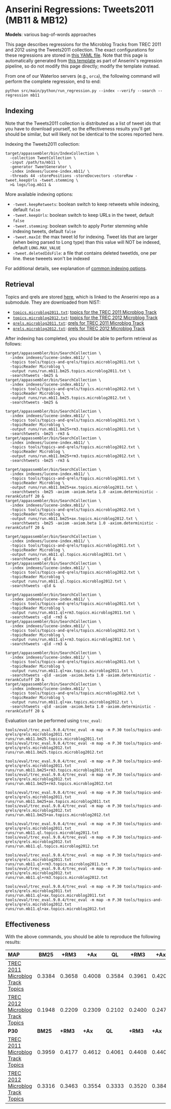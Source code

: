 # Anserini Regressions: Tweets2011 (MB11 &amp; MB12)

**Models**: various bag-of-words approaches

This page describes regressions for the Microblog Tracks from TREC 2011 and 2012 using the Tweets2011 collection.
The exact configurations for these regressions are stored in [this YAML file](../../src/main/resources/regression/mb11.yaml).
Note that this page is automatically generated from [this template](../../src/main/resources/docgen/templates/mb11.template) as part of Anserini's regression pipeline, so do not modify this page directly; modify the template instead.

From one of our Waterloo servers (e.g., `orca`), the following command will perform the complete regression, end to end:

```
python src/main/python/run_regression.py --index --verify --search --regression mb11
```

## Indexing

Note that the Tweets2011 collection is distributed as a list of tweet ids that you have to download yourself, so the
effectiveness results you'll get should be similar, but will likely not be identical to the scores reported here.

Indexing the Tweets2011 collection:

```
target/appassembler/bin/IndexCollection \
  -collection TweetCollection \
  -input /path/to/mb11 \
  -generator TweetGenerator \
  -index indexes/lucene-index.mb11/ \
  -threads 44 -storePositions -storeDocvectors -storeRaw -tweet.keepUrls -tweet.stemming \
  >& logs/log.mb11 &
```

More available indexing options:
* `-tweet.keepRetweets`: boolean switch to keep retweets while indexing, default `false`
* `-tweet.keepUrls`: boolean switch to keep URLs in the tweet, default `false`
* `-tweet.stemming`: boolean switch to apply Porter stemming while indexing tweets, default `false`
* `-tweet.maxId`: the max tweet Id for indexing. Tweet Ids that are larger (when being parsed to Long type) than this value will NOT be indexed, default `LONG.MAX_VALUE`
* `-tweet.deletedIdsFile`: a file that contains deleted tweetIds, one per line. these tweeets won't be indexed

For additional details, see explanation of [common indexing options](../../docs/common-indexing-options.md).

## Retrieval

Topics and qrels are stored [here](https://github.com/castorini/anserini-tools/tree/master/topics-and-qrels), which is linked to the Anserini repo as a submodule.
They are downloaded from NIST:

+ [`topics.microblog2011.txt`](https://github.com/castorini/anserini-tools/tree/master/topics-and-qrels/topics.microblog2011.txt): [topics for the TREC 2011 Microblog Track](https://trec.nist.gov/data/microblog/11/topics.MB1-50.txt)
+ [`topics.microblog2012.txt`](https://github.com/castorini/anserini-tools/tree/master/topics-and-qrels/topics.microblog2012.txt): [topics for the TREC 2012 Microblog Track](https://trec.nist.gov/data/microblog/12/2012.topics.MB51-110.txt)
+ [`qrels.microblog2011.txt`](https://github.com/castorini/anserini-tools/tree/master/topics-and-qrels/qrels.microblog2011.txt): [qrels for TREC 2011 Microblog Track](https://trec.nist.gov/data/microblog/11/microblog11-qrels)
+ [`qrels.microblog2012.txt`](https://github.com/castorini/anserini-tools/tree/master/topics-and-qrels/qrels.microblog2012.txt): [qrels for TREC 2012 Microblog Track](https://trec.nist.gov/data/microblog/12/adhoc-qrels)

After indexing has completed, you should be able to perform retrieval as follows:

```
target/appassembler/bin/SearchCollection \
  -index indexes/lucene-index.mb11/ \
  -topics tools/topics-and-qrels/topics.microblog2011.txt \
  -topicReader Microblog \
  -output runs/run.mb11.bm25.topics.microblog2011.txt \
  -searchtweets -bm25 &
target/appassembler/bin/SearchCollection \
  -index indexes/lucene-index.mb11/ \
  -topics tools/topics-and-qrels/topics.microblog2012.txt \
  -topicReader Microblog \
  -output runs/run.mb11.bm25.topics.microblog2012.txt \
  -searchtweets -bm25 &

target/appassembler/bin/SearchCollection \
  -index indexes/lucene-index.mb11/ \
  -topics tools/topics-and-qrels/topics.microblog2011.txt \
  -topicReader Microblog \
  -output runs/run.mb11.bm25+rm3.topics.microblog2011.txt \
  -searchtweets -bm25 -rm3 &
target/appassembler/bin/SearchCollection \
  -index indexes/lucene-index.mb11/ \
  -topics tools/topics-and-qrels/topics.microblog2012.txt \
  -topicReader Microblog \
  -output runs/run.mb11.bm25+rm3.topics.microblog2012.txt \
  -searchtweets -bm25 -rm3 &

target/appassembler/bin/SearchCollection \
  -index indexes/lucene-index.mb11/ \
  -topics tools/topics-and-qrels/topics.microblog2011.txt \
  -topicReader Microblog \
  -output runs/run.mb11.bm25+ax.topics.microblog2011.txt \
  -searchtweets -bm25 -axiom -axiom.beta 1.0 -axiom.deterministic -rerankCutoff 20 &
target/appassembler/bin/SearchCollection \
  -index indexes/lucene-index.mb11/ \
  -topics tools/topics-and-qrels/topics.microblog2012.txt \
  -topicReader Microblog \
  -output runs/run.mb11.bm25+ax.topics.microblog2012.txt \
  -searchtweets -bm25 -axiom -axiom.beta 1.0 -axiom.deterministic -rerankCutoff 20 &

target/appassembler/bin/SearchCollection \
  -index indexes/lucene-index.mb11/ \
  -topics tools/topics-and-qrels/topics.microblog2011.txt \
  -topicReader Microblog \
  -output runs/run.mb11.ql.topics.microblog2011.txt \
  -searchtweets -qld &
target/appassembler/bin/SearchCollection \
  -index indexes/lucene-index.mb11/ \
  -topics tools/topics-and-qrels/topics.microblog2012.txt \
  -topicReader Microblog \
  -output runs/run.mb11.ql.topics.microblog2012.txt \
  -searchtweets -qld &

target/appassembler/bin/SearchCollection \
  -index indexes/lucene-index.mb11/ \
  -topics tools/topics-and-qrels/topics.microblog2011.txt \
  -topicReader Microblog \
  -output runs/run.mb11.ql+rm3.topics.microblog2011.txt \
  -searchtweets -qld -rm3 &
target/appassembler/bin/SearchCollection \
  -index indexes/lucene-index.mb11/ \
  -topics tools/topics-and-qrels/topics.microblog2012.txt \
  -topicReader Microblog \
  -output runs/run.mb11.ql+rm3.topics.microblog2012.txt \
  -searchtweets -qld -rm3 &

target/appassembler/bin/SearchCollection \
  -index indexes/lucene-index.mb11/ \
  -topics tools/topics-and-qrels/topics.microblog2011.txt \
  -topicReader Microblog \
  -output runs/run.mb11.ql+ax.topics.microblog2011.txt \
  -searchtweets -qld -axiom -axiom.beta 1.0 -axiom.deterministic -rerankCutoff 20 &
target/appassembler/bin/SearchCollection \
  -index indexes/lucene-index.mb11/ \
  -topics tools/topics-and-qrels/topics.microblog2012.txt \
  -topicReader Microblog \
  -output runs/run.mb11.ql+ax.topics.microblog2012.txt \
  -searchtweets -qld -axiom -axiom.beta 1.0 -axiom.deterministic -rerankCutoff 20 &
```

Evaluation can be performed using `trec_eval`:

```
tools/eval/trec_eval.9.0.4/trec_eval -m map -m P.30 tools/topics-and-qrels/qrels.microblog2011.txt runs/run.mb11.bm25.topics.microblog2011.txt
tools/eval/trec_eval.9.0.4/trec_eval -m map -m P.30 tools/topics-and-qrels/qrels.microblog2012.txt runs/run.mb11.bm25.topics.microblog2012.txt

tools/eval/trec_eval.9.0.4/trec_eval -m map -m P.30 tools/topics-and-qrels/qrels.microblog2011.txt runs/run.mb11.bm25+rm3.topics.microblog2011.txt
tools/eval/trec_eval.9.0.4/trec_eval -m map -m P.30 tools/topics-and-qrels/qrels.microblog2012.txt runs/run.mb11.bm25+rm3.topics.microblog2012.txt

tools/eval/trec_eval.9.0.4/trec_eval -m map -m P.30 tools/topics-and-qrels/qrels.microblog2011.txt runs/run.mb11.bm25+ax.topics.microblog2011.txt
tools/eval/trec_eval.9.0.4/trec_eval -m map -m P.30 tools/topics-and-qrels/qrels.microblog2012.txt runs/run.mb11.bm25+ax.topics.microblog2012.txt

tools/eval/trec_eval.9.0.4/trec_eval -m map -m P.30 tools/topics-and-qrels/qrels.microblog2011.txt runs/run.mb11.ql.topics.microblog2011.txt
tools/eval/trec_eval.9.0.4/trec_eval -m map -m P.30 tools/topics-and-qrels/qrels.microblog2012.txt runs/run.mb11.ql.topics.microblog2012.txt

tools/eval/trec_eval.9.0.4/trec_eval -m map -m P.30 tools/topics-and-qrels/qrels.microblog2011.txt runs/run.mb11.ql+rm3.topics.microblog2011.txt
tools/eval/trec_eval.9.0.4/trec_eval -m map -m P.30 tools/topics-and-qrels/qrels.microblog2012.txt runs/run.mb11.ql+rm3.topics.microblog2012.txt

tools/eval/trec_eval.9.0.4/trec_eval -m map -m P.30 tools/topics-and-qrels/qrels.microblog2011.txt runs/run.mb11.ql+ax.topics.microblog2011.txt
tools/eval/trec_eval.9.0.4/trec_eval -m map -m P.30 tools/topics-and-qrels/qrels.microblog2012.txt runs/run.mb11.ql+ax.topics.microblog2012.txt
```

## Effectiveness

With the above commands, you should be able to reproduce the following results:

| **MAP**                                                                                                      | **BM25**  | **+RM3**  | **+Ax**   | **QL**    | **+RM3**  | **+Ax**   |
|:-------------------------------------------------------------------------------------------------------------|-----------|-----------|-----------|-----------|-----------|-----------|
| [TREC 2011 Microblog Track Topics](https://github.com/castorini/anserini-tools/tree/master/topics-and-qrels/topics.microblog2011.txt)| 0.3384    | 0.3658    | 0.4008    | 0.3584    | 0.3961    | 0.4201    |
| [TREC 2012 Microblog Track Topics](https://github.com/castorini/anserini-tools/tree/master/topics-and-qrels/topics.microblog2012.txt)| 0.1948    | 0.2209    | 0.2309    | 0.2102    | 0.2400    | 0.2474    |
| **P30**                                                                                                      | **BM25**  | **+RM3**  | **+Ax**   | **QL**    | **+RM3**  | **+Ax**   |
| [TREC 2011 Microblog Track Topics](https://github.com/castorini/anserini-tools/tree/master/topics-and-qrels/topics.microblog2011.txt)| 0.3959    | 0.4177    | 0.4612    | 0.4061    | 0.4408    | 0.4408    |
| [TREC 2012 Microblog Track Topics](https://github.com/castorini/anserini-tools/tree/master/topics-and-qrels/topics.microblog2012.txt)| 0.3316    | 0.3463    | 0.3554    | 0.3333    | 0.3520    | 0.3842    |
